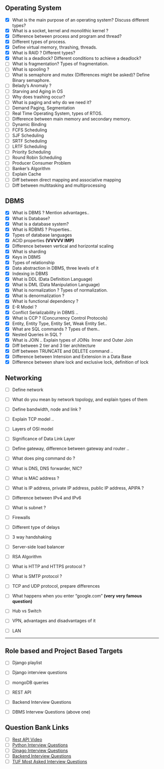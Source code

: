 ## Operating System

- [x] What is the main purpose of an operating system? Discuss different types? 
- [x] What is a socket, kernel and monolithic kernel ?  
- [x] Difference between process and program and thread? 
- [x] Different types of process. 
- [x] Define virtual memory, thrashing, threads.   
- [x] What is RAID ? Different types?  
- [x] What is a deadlock? Different conditions to achieve a deadlock?  
- [ ] What is fragmentation? Types of fragmentation.
- [ ] What is spooling ?  
- [ ] What is semaphore and mutex (Differences might be asked)? Define Binary semaphore.  
- [ ] Belady’s Anomaly ?
- [ ] Starving and Aging in OS 
- [ ] Why does trashing occur?  
- [ ] What is paging and why do we need it?  
- [ ] Demand Paging, Segmentation  
- [ ] Real Time Operating System, types of RTOS.  
- [ ] Difference between main memory and secondary memory.  
- [ ] Dynamic Binding  
- [ ] FCFS Scheduling  
- [ ] SJF Scheduling  
- [ ] SRTF Scheduling  
- [ ] LRTF Scheduling  
- [ ] Priority Scheduling  
- [ ] Round Robin Scheduling  
- [ ] Producer Consumer Problem  
- [ ] Banker’s Algorithm  
- [ ] Explain Cache 
- [ ] Diff between direct mapping and associative mapping  
- [ ] Diff between multitasking and multiprocessing

## DBMS

- [x] What is DBMS ? Mention advantages..  
- [x] What is Database?  
- [x] What is a database system?  
- [x] What is RDBMS ? Properties..  
- [x] Types of database languages  
- [x] ACID properties **(VVVVV IMP)**  
- [x] Difference between vertical and horizontal scaling  
- [x] What is sharding  
- [x] Keys in DBMS  
- [x] Types of relationship  
- [x] Data abstraction in DBMS, three levels of it  
- [x] Indexing in DBMS  
- [x] What is DDL (Data Definition Language)  
- [x] What is DML (Data Manipulation Language) 
- [x] What is normalization ? Types of normalization. 
- [x] What is denormalization ?  
- [x] What is functional dependency ?  
- [x] E-R Model ?   
- [x] Conflict Serializability in DBMS ..  
- [x] What is CCP ? (Concurrency Control Protocols)  
- [x] Entity, Entity Type, Entity Set, Weak Entity Set..  
- [x] What are SQL commands ? Types of them..  
- [x] Nested Queries in SQL ?  
- [x] What is JOIN .. Explain types of JOINs  Inner and Outer Join  
- [x] Diff between 2 tier and 3 tier architecture  
- [x] Diff between TRUNCATE and DELETE command ..  
- [x] Difference between Intension and Extension in a Data Base 
- [x] Difference between share lock and exclusive lock, definition of lock

## Networking

- [ ] Define network  
- [ ] What do you mean by network topology, and explain types of them  
- [ ] Define bandwidth, node and link ?  
- [ ] Explain TCP model ..  
- [ ] Layers of OSI model  
- [ ] Significance of Data Link Layer 
- [ ] Define gateway, difference between gateway and router ..  
- [ ] What does ping command do ?  
- [ ] What is DNS, DNS forwarder, NIC?  
- [ ] What is MAC address ?  
- [ ] What is IP address, private IP address, public IP address, APIPA ?  
- [ ] Difference between IPv4 and IPv6 
- [ ] What is subnet ?  
- [ ] Firewalls  
- [ ] Different type of delays  
- [ ] 3 way handshaking  
- [ ] Server-side load balancer 
- [ ] RSA Algorithm  
- [ ] What is HTTP and HTTPS protocol ?  
- [ ] What is SMTP protocol ?  
- [ ] TCP and UDP protocol, prepare differences 
- [ ] What happens when you enter “google.com” **(very very famous question)**  
- [ ] Hub vs Switch  
- [ ] VPN, advantages and disadvantages of it  
- [ ] LAN


---

## Role based and Project Based Targets 

- [ ] Django playlist 
- [ ] Django interview questions
- [ ] mongoDB queries 
- [ ] REST API
- [ ] Backend Interview Questions 
- [ ] DBMS Intervew Questions (above one)


## Question Bank Links

- [ ] [Rest API Video](https://www.youtube.com/watch?v=qbLc5a9jdXo)
- [ ] [Python Interview Questions](https://www.interviewbit.com/python-interview-questions/#freshers)
- [ ] [Djnago Interview Questions](https://www.geeksforgeeks.org/django-interview-questions/)
- [ ] [Backend Interview Questions](https://www.fullstack.cafe/blog/backend-developer-interview-questions)
- [ ] [TUF Most Asked Interview Questions](https://takeuforward.org/interviews/must-do-questions-for-dbms-cn-os-interviews-sde-core-sheet/)

